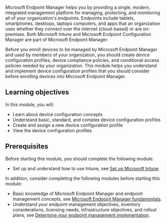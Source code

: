 Microsoft Endpoint Manager helps you by providing a single, modern, integrated management platform for managing, protecting, and monitoring all of your organization's endpoints. Endpoints include tablets, smartphones, desktops, laptops computers, and apps that an organization uses whether they connect over the internet (cloud-based) or are on-premises. Both Microsoft Intune and Microsoft Endpoint Configuration Manager are part of Microsoft Endpoint Manager.

Before you enroll devices to be managed by Microsoft Endpoint Manager and used by members of your organization, you should create device configuration profiles, device compliance policies, and conditional access policies needed by your organization. This module helps you understand and implement device configuration profiles that you should consider before enrolling devices into Microsoft Endpoint Manager.

## Learning objectives

In this module, you will:

- Learn about device configuration concepts
- Understand basic, standard, and complex device configuration profiles
- Create and assign a new device configuration profile
- View the device configuration profiles

## Prerequisites

Before starting this module, you should complete the following module:
 - Set up and understand how to use Intune, see [Set up Microsoft Intune](/learn/modules/set-up-microsoft-intune?azure-portal=true).

In addition, consider completing the following modules before starting this module:
  - Basic knowledge of Microsoft Endpoint Manager and endpoint management concepts, see [Microsoft Endpoint Manager fundamentals](/learn/paths/endpoint-manager-fundamentals?azure-portal=true).
  - Understand your endpoint management objectives, inventory considerations, licensing needs, infrastructure objectives, and rollout plans, see [Determine your endpoint management implementation](/learn/modules/determine-endpoint-implementation?azure-portal=true).
